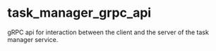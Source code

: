 # task_manager_grpc_api
gRPC api for interaction between the client and the server of the task manager service.
